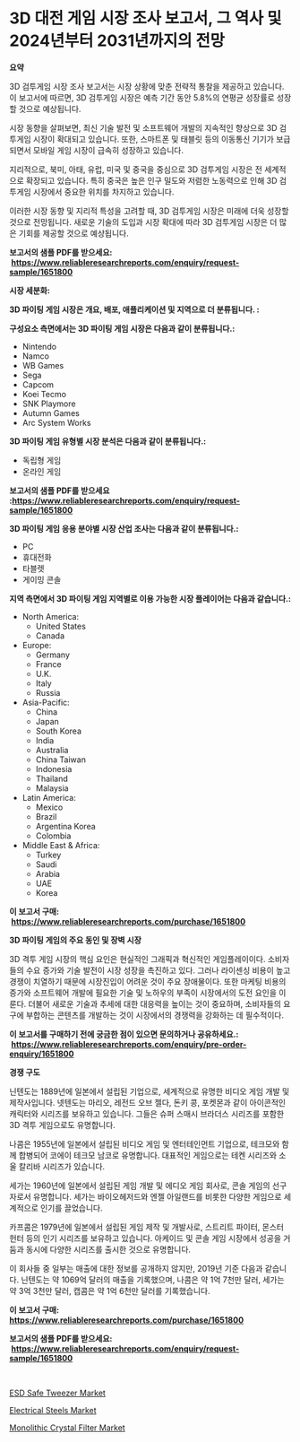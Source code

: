 <p><h1>3D 대전 게임 시장 조사 보고서, 그 역사 및 2024년부터 2031년까지의 전망</h1></p><p><strong>요약</strong></p>
<p><p>3D 검투게임 시장 조사 보고서는 시장 상황에 맞춘 전략적 통찰을 제공하고 있습니다. 이 보고서에 따르면, 3D 검투게임 시장은 예측 기간 동안 5.8%의 연평균 성장률로 성장할 것으로 예상됩니다.</p><p>시장 동향을 살펴보면, 최신 기술 발전 및 소프트웨어 개발의 지속적인 향상으로 3D 검투게임 시장이 확대되고 있습니다. 또한, 스마트폰 및 태블릿 등의 이동통신 기기가 보급되면서 모바일 게임 시장이 급속히 성장하고 있습니다.</p><p>지리적으로, 북미, 아태, 유럽, 미국 및 중국을 중심으로 3D 검투게임 시장은 전 세계적으로 확장되고 있습니다. 특히 중국은 높은 인구 밀도와 저렴한 노동력으로 인해 3D 검투게임 시장에서 중요한 위치를 차지하고 있습니다.</p><p>이러한 시장 동향 및 지리적 특성을 고려할 때, 3D 검투게임 시장은 미래에 더욱 성장할 것으로 전망됩니다. 새로운 기술의 도입과 시장 확대에 따라 3D 검투게임 시장은 더 많은 기회를 제공할 것으로 예상됩니다.</p></p>
<p><strong>보고서의 샘플 PDF를 받으세요: &nbsp;<a href="https://www.reliableresearchreports.com/enquiry/request-sample/1651800">https://www.reliableresearchreports.com/enquiry/request-sample/1651800</a></strong></p>
<p><strong>시장 세분화:</strong></p>
<p><strong> 3D 파이팅 게임 시장은 개요, 배포, 애플리케이션 및 지역으로 더 분류됩니다. :</strong></p>
<p><strong>구성요소 측면에서는 3D 파이팅 게임 시장은 다음과 같이 분류됩니다.:</strong></p>
<p><ul><li>Nintendo</li><li>Namco</li><li>WB Games</li><li>Sega</li><li>Capcom</li><li>Koei Tecmo</li><li>SNK Playmore</li><li>Autumn Games</li><li>Arc System Works</li></ul></p>
<p><strong> 3D 파이팅 게임 유형별 시장 분석은 다음과 같이 분류됩니다.:</strong></p>
<p><ul><li>독립형 게임</li><li>온라인 게임</li></ul></p>
<p><strong>보고서의 샘플 PDF를 받으세요 :<a href="https://www.reliableresearchreports.com/enquiry/request-sample/1651800">https://www.reliableresearchreports.com/enquiry/request-sample/1651800</a></strong></p>
<p><strong> 3D 파이팅 게임 응용 분야별 시장 산업 조사는 다음과 같이 분류됩니다.:</strong></p>
<p><ul><li>PC</li><li>휴대전화</li><li>타블렛</li><li>게이밍 콘솔</li></ul></p>
<p><strong>지역 측면에서 3D 파이팅 게임 지역별로 이용 가능한 시장 플레이어는 다음과 같습니다.:</strong></p>
<p><ul>
    <li>
        North America:
        <ul>
            <li>United States</li>
            <li>Canada</li>
        </ul>
    </li>
    <li>
        Europe:
        <ul>
            <li>Germany</li>
            <li>France</li>
            <li>U.K.</li>
            <li>Italy</li>
            <li>Russia</li>
        </ul>
    </li>
    <li>
        Asia-Pacific:
        <ul>
            <li>China</li>
            <li>Japan</li>
            <li>South Korea</li>
            <li>India</li>
            <li>Australia</li>
            <li>China Taiwan</li>
            <li>Indonesia</li>
            <li>Thailand</li>
            <li>Malaysia</li>
        </ul>
    </li>
    <li>
        Latin America:
        <ul>
            <li>Mexico</li>
            <li>Brazil</li>
            <li>Argentina Korea</li>
            <li>Colombia</li>
        </ul>
    </li>
    <li>
        Middle East & Africa:
        <ul>
            <li>Turkey</li>
            <li>Saudi</li>
            <li>Arabia</li>
            <li>UAE</li>
            <li>Korea</li>
        </ul>
    </li>
    </ul></p>
<p><strong>이 보고서 구매: &nbsp;<a href="https://www.reliableresearchreports.com/purchase/1651800">https://www.reliableresearchreports.com/purchase/1651800</a></strong></p>
<p><strong>3D 파이팅 게임의 주요 동인 및 장벽 시장</strong></p>
<p><p>3D 격투 게임 시장의 핵심 요인은 현실적인 그래픽과 혁신적인 게임플레이이다. 소비자들의 수요 증가와 기술 발전이 시장 성장을 촉진하고 있다. 그러나 라이센싱 비용이 높고 경쟁이 치열하기 때문에 시장진입이 어려운 것이 주요 장애물이다. 또한 마케팅 비용의 증가와 소프트웨어 개발에 필요한 기술 및 노하우의 부족이 시장에서의 도전 요인을 이룬다. 더불어 새로운 기술과 추세에 대한 대응력을 높이는 것이 중요하며, 소비자들의 요구에 부합하는 콘텐츠를 개발하는 것이 시장에서의 경쟁력을 강화하는 데 필수적이다.</p></p>
<p><strong>이 보고서를 구매하기 전에 궁금한 점이 있으면 문의하거나 공유하세요.: &nbsp;<a href="https://www.reliableresearchreports.com/enquiry/pre-order-enquiry/1651800">https://www.reliableresearchreports.com/enquiry/pre-order-enquiry/1651800</a></strong></p>
<p><strong>경쟁 구도</strong></p>
<p><p>닌텐도는 1889년에 일본에서 설립된 기업으로, 세계적으로 유명한 비디오 게임 개발 및 제작사입니다. 넷텐도는 마리오, 레전드 오브 젤다, 돈키 콩, 포켓몬과 같이 아이콘적인 캐릭터와 시리즈를 보유하고 있습니다. 그들은 슈퍼 스매시 브라더스 시리즈를 포함한 3D 격투 게임으로도 유명합니다.</p><p>나콤은 1955년에 일본에서 설립된 비디오 게임 및 엔터테인먼트 기업으로, 테크모와 함께 합병되어 코에이 테크모 남코로 유명합니다. 대표적인 게임으로는 테켄 시리즈와 소울 칼리바 시리즈가 있습니다. </p><p>세가는 1960년에 일본에서 설립된 게임 개발 및 에디오 게임 회사로, 콘솔 게임의 선구자로서 유명합니다. 세가는 바이오헤저드와 엔젤 아일랜드를 비롯한 다양한 게임으로 세계적으로 인기를 끌었습니다.</p><p>카프콤은 1979년에 일본에서 설립된 게임 제작 및 개발사로, 스트리트 파이터, 몬스터 헌터 등의 인기 시리즈를 보유하고 있습니다. 아케이드 및 콘솔 게임 시장에서 성공을 거둠과 동시에 다양한 시리즈를 출시한 것으로 유명합니다.</p><p>이 회사들 중 일부는 매출에 대한 정보를 공개하지 않지만, 2019년 기준 다음과 같습니다. 닌텐도는 약 1069억 달러의 매출을 기록했으며, 나콤은 약 1억 7천만 달러, 세가는 약 3억 3천만 달러, 캡콤은 약 1억 6천만 달러를 기록했습니다.</p></p>
<p><strong>이 보고서 구매: &nbsp; <a href="https://www.reliableresearchreports.com/purchase/1651800">https://www.reliableresearchreports.com/purchase/1651800</a></strong></p>
<p><strong>보고서의 샘플 PDF를 받으세요: &nbsp;<a href="https://www.reliableresearchreports.com/enquiry/request-sample/1651800">https://www.reliableresearchreports.com/enquiry/request-sample/1651800</a></strong><strong></strong></p>
<p>&nbsp;</p>
<p><p><a href="https://github.com/globismark/Market-Research-Report-List-2/blob/main/esd-safe-tweezer-market.md">ESD Safe Tweezer Market</a></p><p><a href="https://github.com/prosalinda88/Market-Research-Report-List-3/blob/main/electrical-steels-market.md">Electrical Steels Market</a></p><p><a href="https://github.com/bobicer/Market-Research-Report-List-2/blob/main/monolithic-crystal-filter-market.md">Monolithic Crystal Filter Market</a></p></p>